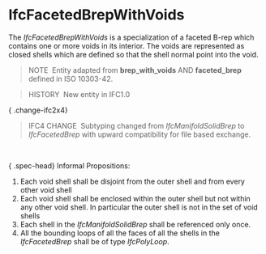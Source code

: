 IfcFacetedBrepWithVoids
=======================

The _IfcFacetedBrepWithVoids_ is a specialization of a faceted B-rep which contains one or more voids in its interior. The voids are represented as closed shells which are defined so that the shell normal point into the void.

> NOTE&nbsp; Entity adapted from **brep_with_voids** AND **faceted_brep** defined in ISO 10303-42.

> HISTORY&nbsp; New entity in IFC1.0

{ .change-ifc2x4}
> IFC4 CHANGE&nbsp; Subtyping changed from _IfcManifoldSolidBrep_ to _IfcFacetedBrep_ with upward compatibility for file based exchange.

&nbsp;

{ .spec-head}
Informal Propositions:

1. Each void shell shall be disjoint from the outer shell and from every other void shell 
2. Each void shell shall be enclosed within the outer shell but not within any other void shell. In particular the outer shell is not in the set of void shells 
3. Each shell in the _IfcManifoldSolidBrep_ shall be referenced only once. 
4. All the bounding loops of all the faces of all the shells in the _IfcFacetedBrep_ shall be of type _IfcPolyLoop_.
